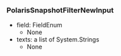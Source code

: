 ### PolarisSnapshotFilterNewInput
- field: FieldEnum
  - None
- texts: a list of System.Strings
  - None
